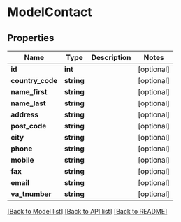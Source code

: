 # ModelContact

## Properties
Name | Type | Description | Notes
------------ | ------------- | ------------- | -------------
**id** | **int** |  | [optional] 
**country_code** | **string** |  | [optional] 
**name_first** | **string** |  | [optional] 
**name_last** | **string** |  | [optional] 
**address** | **string** |  | [optional] 
**post_code** | **string** |  | [optional] 
**city** | **string** |  | [optional] 
**phone** | **string** |  | [optional] 
**mobile** | **string** |  | [optional] 
**fax** | **string** |  | [optional] 
**email** | **string** |  | [optional] 
**va_tnumber** | **string** |  | [optional] 

[[Back to Model list]](../README.md#documentation-for-models) [[Back to API list]](../README.md#documentation-for-api-endpoints) [[Back to README]](../README.md)


